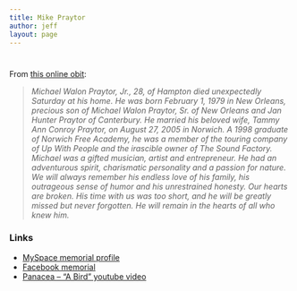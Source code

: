 ```yaml
---
title: Mike Praytor
author: jeff
layout: page
---
```

# 

From [this online obit][1]:

 [1]: http://www.mydeathspace.com/article/2008/02/07/Michael_Praytor,_Jr_(28)_was_found_dead_in_his_home_and_it_is_thought_he_committed_suicide

> *Michael Walon Praytor, Jr., 28, of Hampton died unexpectedly Saturday at his home. He was born February 1, 1979 in New Orleans, precious son of Michael Walon Praytor, Sr. of New Orleans and Jan Hunter Praytor of Canterbury. He married his beloved wife, Tammy Ann Conroy Praytor, on August 27, 2005 in Norwich. A 1998 graduate of Norwich Free Academy, he was a member of the touring company of Up With People and the irascible owner of The Sound Factory. Michael was a gifted musician, artist and entrepreneur. He had an adventurous spirit, charismatic personality and a passion for nature. We will always remember his endless love of his family, his outrageous sense of humor and his unrestrained honesty. Our hearts are broken. His time with us was too short, and he will be greatly missed but never forgotten. He will remain in the hearts of all who knew him.*

### Links 

* [MySpace memorial profile][2]
* [Facebook memorial][3]
* [Panacea – “A Bird” youtube video][4]

 [2]: http://www.myspace.com/mikepraytor
 [3]: http://www.facebook.com/group.php?gid=2305530257
 [4]: http://www.youtube.com/watch?v=ZxRuIektqVY
